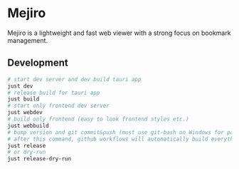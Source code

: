 # Mejiro

Mejiro is a lightweight and fast web viewer with a strong focus on bookmark management.

## Development

```bash
# start dev server and dev build tauri app
just dev
# release build for tauri app
just build
# start only frontend dev server
just webdev
# build only frontend (easy to look frontend styles etc.)
just webbuild
# bump version and git commit&push (must use git-bash on Windows for password dialog)
# after this command, github workflows will automatically build everything for us.
just release
# or dry-run
just release-dry-run
```
